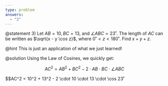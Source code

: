 ```yaml
---
type: problem
answers:
  - "2"
---
```


@statement
3) Let $AB = 10, BC = 13$, and $\angle ABC = 23˚$. The length of $AC$ can be written as $\sqrt{x - y \cos z}$, where $0˚ < z < 180˚$. Find $x + y + z$.

@hint
This is just an application of what we just learned!

@solution
Using the Law of Cosines, we quickly get:

$$AC^2 = AB^2 + BC^2 - 2 \cdot AB \cdot BC \cdot \angle ABC$$

$$AC^2 = 10^2 + 13^2 - 2 \cdot 10 \cdot 13 \cdot \cos 23˚
<!--stackedit_data:
eyJoaXN0b3J5IjpbLTE0MDI0ODE0Ml19
-->